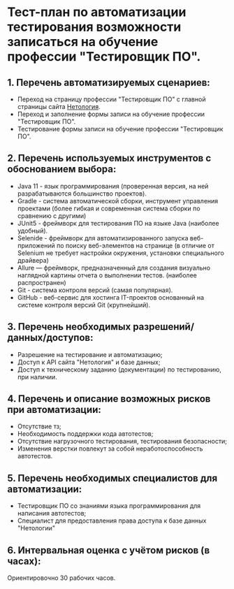 # Тест-план по автоматизации тестирования возможности записаться на обучение профессии "Тестировщик ПО".
## 1. Перечень автоматизируемых сценариев:
- Переход на страницу профессии "Тестировщик ПО" с главной страницы сайта [Нетология]( https://netology.ru).
- Переход и заполнение формы записи на обучение профессии "Тестировщик ПО".
- Тестирование формы записи на обучение профессии "Тестировщик ПО".
## 2. Перечень используемых инструментов с обоснованием выбора:
   - Java 11 - язык программирования (проверенная версия, на ней разрабатываются большинство проектов).
   - Gradle - система автоматической сборки, инструмент управления проектами (более гибкая и современная система сборки по сравнению с другими)
   - JUnit5 - фреймворк для тестирования ПО на языке Java (наиболее удобный).
   - Selenide - фреймворк для автоматизированного запуска веб-приложений по поиску веб-элементов на странице (в отличие от Selenium не требует настройки окружения, установки специального драйвера)
   - Allure — фреймворк, предназначенный для создания визуально наглядной картины отчета о выполнении тестов. (наиболее распространен)
   - Git - система контроля версий (самая популярная).
   - GitHub - веб-сервис для хостинга IT-проектов основанный на системе контроля версий Git (крупнейший).
## 3. Перечень необходимых разрешений/данных/доступов:
   - Разрешение на тестирование и автоматизацию;
   - Доступ к API сайта "Нетология" и базе данных;
   - Доступ к техническому заданию (документации) по тестированию, при наличии.
## 4. Перечень и описание возможных рисков при автоматизации:
   - Отсутствие тз;
   - Необходимость поддержки кода автотестов;
   - Отсутствие нагрузочного тестирования, тестирования безопасности;
   - Изменения верстки повлекут за собой неработоспособность автотестов.
## 5. Перечень необходимых специалистов для автоматизации:
   - Тестировщик ПО со знаниями языка программирования для написания автотестов;
   - Специалист для предоставления права доступа к базе данных "Нетологии"
## 6. Интервальная оценка с учётом рисков (в часах):
   Ориентировочно 30 рабочих часов.
